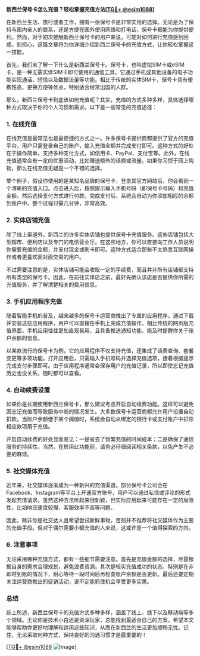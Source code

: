 **新西兰保号卡怎么充值？轻松掌握充值方法[[TG💪+ @esim1088](https://t.me/s/esim1088)]**

在新西兰生活、旅行或者工作，拥有一张保号卡是非常实用的选择。无论是为了保持与国内亲人的联系，还是方便在国外使用网络和打电话，保号卡都能为你提供便利。然而，对于初次接触新西兰保号卡的用户来说，可能对如何进行充值感到困惑。别担心，这篇文章将为你详细介绍新西兰保号卡的充值方式，让你轻松掌握这一技能。

首先，我们来了解一下什么是新西兰保号卡。保号卡，也叫虚拟SIM卡或eSIM卡，是一种无需实体SIM卡即可使用的通信工具。它通过手机或其他设备的电子功能实现通话、短信以及数据流量等功能。相比于传统的实体SIM卡，保号卡具有便携性高、更换方便等优点，特别适合经常出国的人群。

那么，新西兰保号卡到底该如何充值呢？其实，充值的方式多种多样，具体选择哪种方式取决于你的个人习惯和需求。以下是一些常见的充值途径：

### **1. 在线充值**
在线充值是最常见也是最便捷的方式之一。许多保号卡提供商都提供了官方的充值平台，用户只需登录自己的账户，输入充值金额并完成支付即可。这种方式的好处在于操作简单，支持多种支付方式，如信用卡、PayPal、支付宝等。此外，在线充值通常会有一定的优惠活动，比如赠送额外的话费或流量。如果你习惯于网上购物，那么在线充值无疑是一个不错的选择。

举个例子，假设你使用的是某知名品牌的保号卡，登录其官方网站后，你会看到一个清晰的充值入口。点击进入后，按照提示输入手机号码（即保号卡号码）和充值金额，然后选择支付方式进行付款。完成支付后，系统会自动为你添加相应的余额到账户中。整个过程只需几分钟，非常高效。

### **2. 实体店铺充值**
除了线上渠道外，新西兰的许多实体店铺也提供保号卡充值服务。这些店铺包括大型超市、便利店以及专门的电信营业厅。在这些地方，你可以直接向工作人员说明你需要充值的金额，并支付现金或刷卡即可。这种方式适合那些不太熟悉互联网操作或者更喜欢面对面交易的用户。

不过需要注意的是，实体店铺可能会收取一定的手续费，而且并非所有店铺都支持所有类型的保号卡。因此，在前往实体店之前，最好先确认该店是否提供你所需的充值服务，并了解清楚相关的费用信息。

### **3. 手机应用程序充值**
随着智能手机的普及，越来越多的保号卡运营商推出了专属的应用程序。通过下载并安装这些应用程序，用户可以直接在手机上完成充值操作。相比传统的网页版充值界面，手机应用往往更加直观易用，且具备推送通知功能，能及时提醒你关于账户余额的信息。

以某款流行的保号卡为例，它的应用程序不仅支持充值，还集成了话费查询、套餐变更等多项功能。打开应用后，只需输入手机号码并选择充值选项，接着根据提示完成支付步骤即可。由于应用程序通常会保存用户的充值记录，所以即使忘记充值历史也没关系，随时都可以查看。

### **4. 自动续费设置**
如果你是长期使用新西兰保号卡，那么建议考虑开启自动续费功能。这样可以避免因忘记充值而导致服务中断的情况发生。大多数保号卡运营商都允许用户设置自动扣款，当账户余额低于某个阈值时，系统会自动从绑定的银行卡或支付账户中扣除相应款项用于充值。

开启自动续费的好处显而易见：一是省去了频繁充值的时间成本；二是确保了通信服务的持续性。当然，在启用此功能前，请务必仔细阅读相关条款，以免产生不必要的麻烦。

### **5. 社交媒体充值**
近年来，社交媒体逐渐成为一种新兴的充值渠道。部分保号卡公司会在Facebook、Instagram等平台上开通官方账号，用户可以通过私信或评论的形式发起充值请求。虽然这种方法听起来很新颖，但实际应用起来可能存在一定的局限性，比如响应速度较慢、客服效率不高等问题。

因此，除非你是社交达人且希望尝试新鲜事物，否则并不推荐将社交媒体作为主要的充值手段。但对于偶尔需要小额充值的人来说，这或许是一个值得探索的方向。

### **6. 注意事项**
无论采用哪种充值方式，都有一些细节需要注意。首先是充值金额的选择，尽量根据自身的需求合理规划，避免浪费资源。其次是核实充值成功的状态，特别是在非即时到账的情况下，耐心等待一段时间后再检查账户余额是否更新。最后还要定期关注运营商推出的促销活动，说不定能抓住机会享受更多实惠。

### **总结**
综上所述，新西兰保号卡的充值方式多种多样，涵盖了线上、线下以及移动端等多个领域。无论你是技术小白还是资深玩家，总能找到最适合自己的方案。希望本文能够帮助你更好地理解和运用这些知识，从而在新西兰的生活更加顺畅无忧。记住，无论采取何种方式，保持良好的沟通习惯才是最重要的！

[[TG💪+ @esim1088](https://t.me/s/esim1088) ![Image](https://i.postimg.cc/4NQfJmqS/Snipaste-2025-05-13-00-14-12.png)]